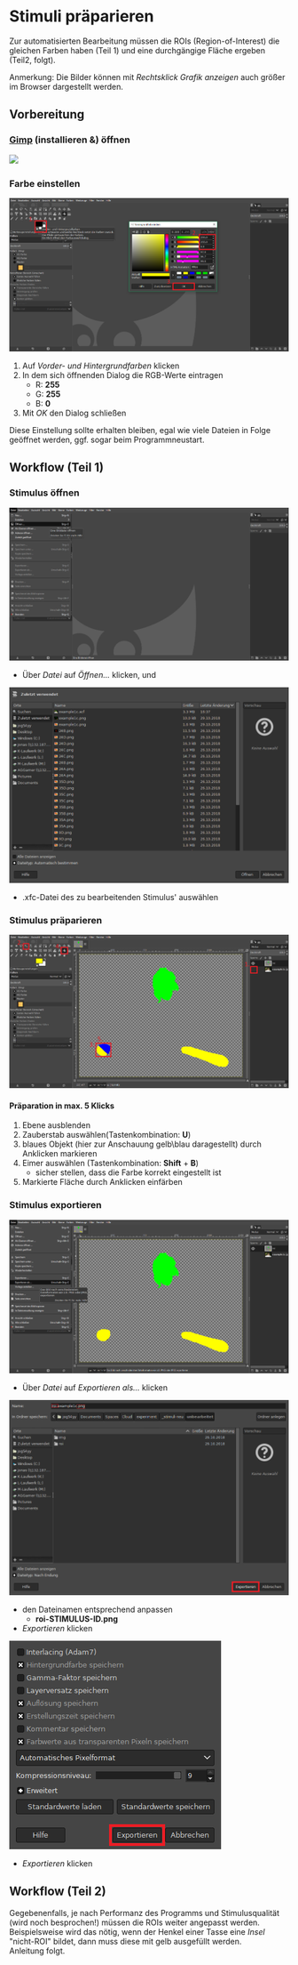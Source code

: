 # Stimuli präparieren

Zur automatisierten Bearbeitung müssen die ROIs (Region-of-Interest) die gleichen Farben haben (Teil 1) und eine durchgängige Fläche ergeben (Teil2, folgt).

Anmerkung: Die Bilder können mit *Rechtsklick* *Grafik anzeigen* auch größer im Browser dargestellt werden.

## Vorbereitung 

### [Gimp](https://www.gimp.org/) (installieren &) öffnen

![](https://www.gimp.org/images/frontpage/wilber-big.png)

### Farbe einstellen

![](img-instruction/03_color.png)

1.  Auf *Vorder- und Hintergrundfarben* klicken
2.  In dem sich öffnenden Dialog die RGB-Werte eintragen
    +   R: **255**
    +   G: **255**
    +   B: **0**
3.  Mit *OK* den Dialog schließen

Diese Einstellung sollte erhalten bleiben, egal wie viele Dateien in Folge geöffnet werden, ggf. sogar beim Programmneustart.

## Workflow (Teil 1)

### Stimulus öffnen

![](img-instruction/01_open.png)
+   Über *Datei* auf *Öffnen...* klicken, und

![](img-instruction/02_open-d1.png)
+   .xfc-Datei des zu bearbeitenden Stimulus' auswählen

### Stimulus präparieren

![](img-instruction/05_prep-flow.png)

#### Präparation in max. 5 Klicks

1.  Ebene ausblenden
2.  Zauberstab auswählen(Tastenkombination: **U**)
3.  blaues Objekt (hier zur Anschauung gelb\blau daragestellt) durch Anklicken markieren
4.  Eimer auswählen (Tastenkombination: **Shift** + **B**)
    +   sicher stellen, dass die Farbe korrekt eingestellt ist
5.  Markierte Fläche durch Anklicken einfärben

### Stimulus exportieren

![](img-instruction/06_export.png)
+   Über *Datei* auf *Exportieren als...* klicken

![](img-instruction/06_export-d1.png)
+   den Dateinamen entsprechend anpassen
    +   **roi-**STIMULUS-ID**.png**
+   *Exportieren* klicken

![](img-instruction/06_export-d2.png)
+   *Exportieren* klicken

## Workflow (Teil 2)

Gegebenenfalls, je nach Performanz des Programms und Stimulusqualität (wird noch besprochen!) müssen die ROIs weiter angepasst werden. Beispielsweise wird das nötig, wenn der Henkel einer Tasse eine *Insel* "nicht-ROI" bildet, dann muss diese mit gelb ausgefüllt werden.  
Anleitung folgt.

